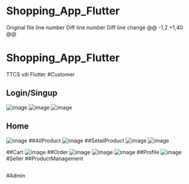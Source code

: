 # Shopping_App_Flutter


Original file line number	Diff line number	Diff line change
@@ -1,2 +1,40 @@
# Shopping_App_Flutter
TTCS với Flutter
#Customer
## Login/Singup
![image](https://github.com/user-attachments/assets/019b079f-cd84-4820-8100-17f92094ac64)
![image](https://github.com/user-attachments/assets/b28e4c57-beea-4bcd-a9bf-2ab04a8bca78)
![image](https://github.com/user-attachments/assets/8c4c8b45-ab85-4976-8717-840432e59813)
## Home
![image](https://github.com/user-attachments/assets/7fcb8abb-a843-4564-ab40-deebbe71fd2c)
##AllProduct
![image](https://github.com/user-attachments/assets/d40c8f30-a3f3-48e5-9cf6-7dadac3177cc)
##SetailProduct
![image](https://github.com/user-attachments/assets/36e8921b-faad-49e6-a42e-e75fe06bae1b)
![image](https://github.com/user-attachments/assets/2e901c22-f140-41d4-acd7-04f04157887b)

##Cart
![image](https://github.com/user-attachments/assets/77ec31d9-8225-43ed-b576-580c6b77af12)
##Order
![image](https://github.com/user-attachments/assets/80f9f9a7-2be2-497e-b8c6-8ebc9b6ffddc)
![image](https://github.com/user-attachments/assets/2c1aeb5a-6afa-432b-983e-c804b7afed15)
![image](https://github.com/user-attachments/assets/1a6a2a0a-be07-4209-8978-eaf8c2c43874)
##Profile
![image](https://github.com/user-attachments/assets/f2376bb8-f9d8-46bc-999d-bfaa4c7691be)
#Seller
##ProductManagement
##
##
#Admin
